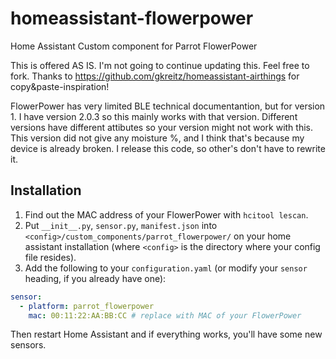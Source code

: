 # homeassistant-flowerpower
Home Assistant Custom component for Parrot FlowerPower

This is offered AS IS. I'm not going to continue updating this. Feel free to fork. 
Thanks to https://github.com/gkreitz/homeassistant-airthings for copy&paste-inspiration! 

FlowerPower has very limited BLE technical documentantion, but for version 1. I have version 2.0.3 so this mainly works with that version. Different versions have different attibutes so your version might not work with this. This version did not give any moisture %, and I think that's because my device is already broken. I release this code, so other's don't have to rewrite it. 

## Installation

1. Find out the MAC address of your FlowerPower with `hcitool lescan`.
1. Put `__init__.py`, `sensor.py`, `manifest.json` into `<config>/custom_components/parrot_flowerpower/` on your home assistant installation (where `<config>` is the directory where your config file resides).
1. Add the following to your `configuration.yaml` (or modify your `sensor` heading, if you already have one):
```yaml
sensor:
  - platform: parrot_flowerpower
    mac: 00:11:22:AA:BB:CC # replace with MAC of your FlowerPower
```
Then restart Home Assistant and if everything works, you'll have some new sensors.
